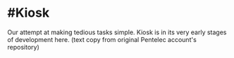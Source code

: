 #Kiosk
=====

Our attempt at making tedious tasks simple. Kiosk is in its very early stages of development here.
(text copy from original Pentelec account's repository)
